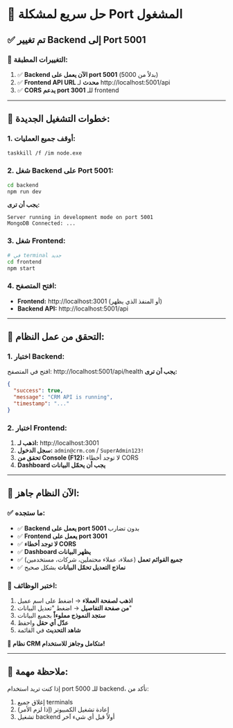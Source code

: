 # 🔧 حل سريع لمشكلة Port المشغول

## ✅ **تم تغيير Backend إلى Port 5001**

### 🔄 **التغييرات المطبقة:**
1. ✅ **Backend الآن يعمل على port 5001** (بدلاً من 5000)
2. ✅ **Frontend API URL محدث** لـ http://localhost:5001/api
3. ✅ **CORS يدعم port 3001** للـ frontend

---

## 🚀 **خطوات التشغيل الجديدة:**

### **1. أوقف جميع العمليات:**
```bash
taskkill /f /im node.exe
```

### **2. شغل Backend على Port 5001:**
```bash
cd backend
npm run dev
```
**يجب أن ترى:**
```
Server running in development mode on port 5001
MongoDB Connected: ...
```

### **3. شغل Frontend:**
```bash
# في terminal جديد
cd frontend  
npm start
```

### **4. افتح المتصفح:**
- **Frontend:** http://localhost:3001 (أو المنفذ الذي يظهر)
- **Backend API:** http://localhost:5001/api

---

## 🎯 **التحقق من عمل النظام:**

### **1. اختبار Backend:**
افتح في المتصفح: http://localhost:5001/api/health
**يجب أن ترى:**
```json
{
  "success": true,
  "message": "CRM API is running",
  "timestamp": "..."
}
```

### **2. اختبار Frontend:**
1. **اذهب لـ:** http://localhost:3001
2. **سجل الدخول:** `admin@crm.com` / `SuperAdmin123!`
3. **تحقق من Console (F12):** لا توجد أخطاء CORS
4. **Dashboard يجب أن يحمّل البيانات**

---

## 🎉 **الآن النظام جاهز:**

### ✅ **ما ستجده:**
- ✅ **Backend يعمل على port 5001** بدون تضارب
- ✅ **Frontend يعمل على port 3001** 
- ✅ **لا توجد أخطاء CORS**
- ✅ **Dashboard يظهر البيانات**
- ✅ **جميع القوائم تعمل** (عملاء، عملاء محتملين، شركات، مستخدمين)
- ✅ **نماذج التعديل تحمّل البيانات** بشكل صحيح

### 🎯 **اختبر الوظائف:**
1. **اذهب لصفحة العملاء** → اضغط على اسم عميل
2. **من صفحة التفاصيل** → اضغط "تعديل البيانات"  
3. **ستجد النموذج مملوءاً** بجميع البيانات
4. **عدّل أي حقل** واحفظ
5. **شاهد التحديث** في القائمة

**🚀 نظام CRM متكامل وجاهز للاستخدام!**

---

## 📝 **ملاحظة مهمة:**
إذا كنت تريد استخدام port 5000 للـ backend، تأكد من:
1. إغلاق جميع terminals
2. إعادة تشغيل الكمبيوتر (إذا لزم الأمر)
3. تشغيل backend أولاً قبل أي شيء آخر












